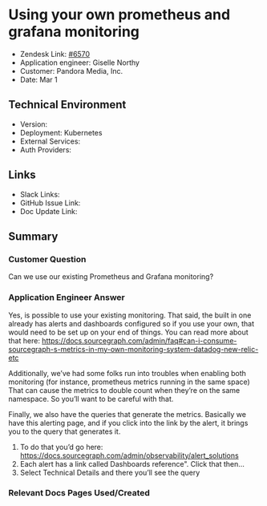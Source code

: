 
# Using your own prometheus and grafana monitoring <!-- Ticket Title  Hint: include keywords to make it searchable -->

- Zendesk Link: [#6570](https://sourcegraph.zendesk.com/agent/tickets/6570)
- Application engineer: Giselle Northy
- Customer: Pandora Media, Inc. <!-- Redact if this contains personally identifying information -->
- Date: Mar 1

<!-- Data populated from integration, speak to Ben Gordon or Michael Bali if not working -->
<!-- During Internal team trial, fill missing data manually (we are waiting for all data to sync) -->

## Technical Environment
- Version: ​
- Deployment: Kubernetes
- External Services:
- Auth Providers:


## Links
<!-- Data for application engineer manual entry -->
- Slack Links:
- GitHub Issue Link:
- Doc Update Link:

## Summary
### Customer Question

Can we use our existing Prometheus and Grafana monitoring?

### Application Engineer Answer

Yes, is possible to use your existing monitoring. That said, the built in one already has alerts and dashboards configured so if you use your own,
that would need to be set up on your end of things.
You can read more about that here:
https://docs.sourcegraph.com/admin/faq#can-i-consume-sourcegraph-s-metrics-in-my-own-monitoring-system-datadog-new-relic-etc

Additionally, 
we’ve had some folks run into troubles when enabling both monitoring (for instance, prometheus metrics running in the same space) 
That can cause the metrics to double count when they’re on the same namespace. So you’ll want to be careful with that.

Finally, we also have the queries that generate the metrics. Basically we have this alerting page, and if you click into the link by the alert, 
it brings you to the query that generates it.

1. To do that you’d go here: https://docs.sourcegraph.com/admin/observability/alert_solutions
2. Each alert has a link called Dashboards reference". Click that then…
3. Select Technical Details and there you’ll see the query

### Relevant Docs Pages Used/Created

<!-- Once complete, upload a copy to https://github.com/sourcegraph/support-tools-internal/tree/main/resolved-tickets as a .md file -->
<!-- Name the file 6570.md -->
